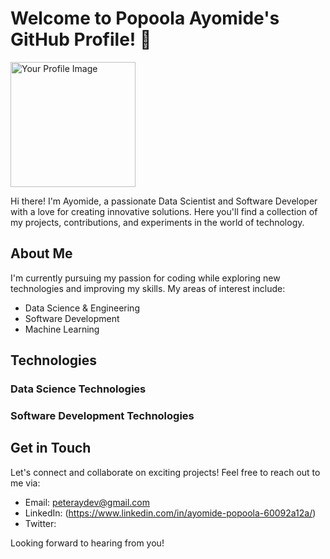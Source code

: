 # Welcome to Popoola Ayomide's GitHub Profile! 👋

<img src="https://github.com/yourusername.png" alt="Your Profile Image" width="200">

Hi there! I'm Ayomide, a passionate Data Scientist and Software Developer with a love for creating innovative solutions. Here you'll find a collection of my projects, contributions, and experiments in the world of technology.

## About Me

I'm currently pursuing my passion for coding while exploring new technologies and improving my skills. My areas of interest include:

- Data Science & Engineering
- Software Development
- Machine Learning
 


## Technologies

### Data Science Technologies



### Software Development Technologies



## Get in Touch

Let's connect and collaborate on exciting projects! Feel free to reach out to me via:

- Email: peteraydev@gmail.com
- LinkedIn: (https://www.linkedin.com/in/ayomide-popoola-60092a12a/)
- Twitter: 

Looking forward to hearing from you!


